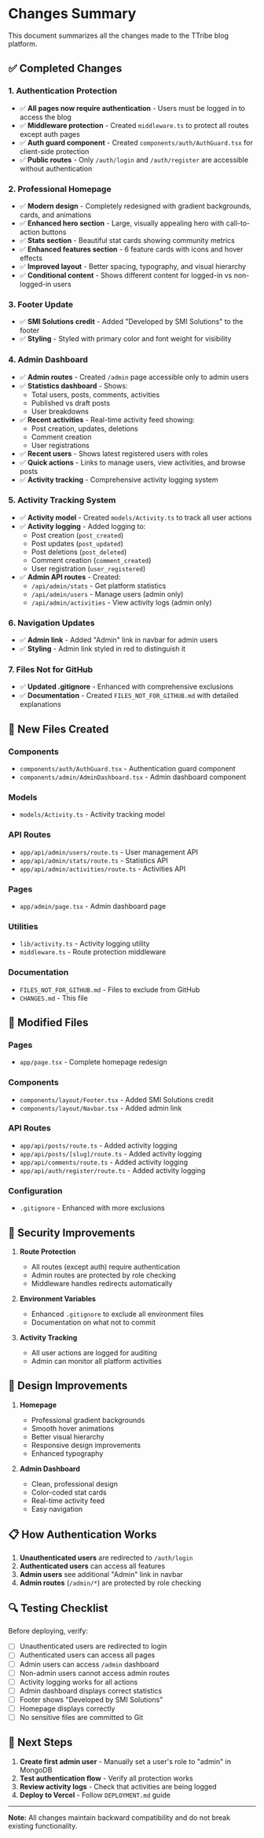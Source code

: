 # Changes Summary

This document summarizes all the changes made to the TTribe blog platform.

## ✅ **Completed Changes**

### 1. **Authentication Protection**
- ✅ **All pages now require authentication** - Users must be logged in to access the blog
- ✅ **Middleware protection** - Created `middleware.ts` to protect all routes except auth pages
- ✅ **Auth guard component** - Created `components/auth/AuthGuard.tsx` for client-side protection
- ✅ **Public routes** - Only `/auth/login` and `/auth/register` are accessible without authentication

### 2. **Professional Homepage**
- ✅ **Modern design** - Completely redesigned with gradient backgrounds, cards, and animations
- ✅ **Enhanced hero section** - Large, visually appealing hero with call-to-action buttons
- ✅ **Stats section** - Beautiful stat cards showing community metrics
- ✅ **Enhanced features section** - 6 feature cards with icons and hover effects
- ✅ **Improved layout** - Better spacing, typography, and visual hierarchy
- ✅ **Conditional content** - Shows different content for logged-in vs non-logged-in users

### 3. **Footer Update**
- ✅ **SMI Solutions credit** - Added "Developed by SMI Solutions" to the footer
- ✅ **Styling** - Styled with primary color and font weight for visibility

### 4. **Admin Dashboard**
- ✅ **Admin routes** - Created `/admin` page accessible only to admin users
- ✅ **Statistics dashboard** - Shows:
  - Total users, posts, comments, activities
  - Published vs draft posts
  - User breakdowns
- ✅ **Recent activities** - Real-time activity feed showing:
  - Post creation, updates, deletions
  - Comment creation
  - User registrations
- ✅ **Recent users** - Shows latest registered users with roles
- ✅ **Quick actions** - Links to manage users, view activities, and browse posts
- ✅ **Activity tracking** - Comprehensive activity logging system

### 5. **Activity Tracking System**
- ✅ **Activity model** - Created `models/Activity.ts` to track all user actions
- ✅ **Activity logging** - Added logging to:
  - Post creation (`post_created`)
  - Post updates (`post_updated`)
  - Post deletions (`post_deleted`)
  - Comment creation (`comment_created`)
  - User registration (`user_registered`)
- ✅ **Admin API routes** - Created:
  - `/api/admin/stats` - Get platform statistics
  - `/api/admin/users` - Manage users (admin only)
  - `/api/admin/activities` - View activity logs (admin only)

### 6. **Navigation Updates**
- ✅ **Admin link** - Added "Admin" link in navbar for admin users
- ✅ **Styling** - Admin link styled in red to distinguish it

### 7. **Files Not for GitHub**
- ✅ **Updated .gitignore** - Enhanced with comprehensive exclusions
- ✅ **Documentation** - Created `FILES_NOT_FOR_GITHUB.md` with detailed explanations

## 📁 **New Files Created**

### Components
- `components/auth/AuthGuard.tsx` - Authentication guard component
- `components/admin/AdminDashboard.tsx` - Admin dashboard component

### Models
- `models/Activity.ts` - Activity tracking model

### API Routes
- `app/api/admin/users/route.ts` - User management API
- `app/api/admin/stats/route.ts` - Statistics API
- `app/api/admin/activities/route.ts` - Activities API

### Pages
- `app/admin/page.tsx` - Admin dashboard page

### Utilities
- `lib/activity.ts` - Activity logging utility
- `middleware.ts` - Route protection middleware

### Documentation
- `FILES_NOT_FOR_GITHUB.md` - Files to exclude from GitHub
- `CHANGES.md` - This file

## 🔄 **Modified Files**

### Pages
- `app/page.tsx` - Complete homepage redesign

### Components
- `components/layout/Footer.tsx` - Added SMI Solutions credit
- `components/layout/Navbar.tsx` - Added admin link

### API Routes
- `app/api/posts/route.ts` - Added activity logging
- `app/api/posts/[slug]/route.ts` - Added activity logging
- `app/api/comments/route.ts` - Added activity logging
- `app/api/auth/register/route.ts` - Added activity logging

### Configuration
- `.gitignore` - Enhanced with more exclusions

## 🔐 **Security Improvements**

1. **Route Protection**
   - All routes (except auth) require authentication
   - Admin routes are protected by role checking
   - Middleware handles redirects automatically

2. **Environment Variables**
   - Enhanced `.gitignore` to exclude all environment files
   - Documentation on what not to commit

3. **Activity Tracking**
   - All user actions are logged for auditing
   - Admin can monitor all platform activities

## 🎨 **Design Improvements**

1. **Homepage**
   - Professional gradient backgrounds
   - Smooth hover animations
   - Better visual hierarchy
   - Responsive design improvements
   - Enhanced typography

2. **Admin Dashboard**
   - Clean, professional design
   - Color-coded stat cards
   - Real-time activity feed
   - Easy navigation

## 📋 **How Authentication Works**

1. **Unauthenticated users** are redirected to `/auth/login`
2. **Authenticated users** can access all features
3. **Admin users** see additional "Admin" link in navbar
4. **Admin routes** (`/admin/*`) are protected by role checking

## 🔍 **Testing Checklist**

Before deploying, verify:

- [ ] Unauthenticated users are redirected to login
- [ ] Authenticated users can access all pages
- [ ] Admin users can access `/admin` dashboard
- [ ] Non-admin users cannot access admin routes
- [ ] Activity logging works for all actions
- [ ] Admin dashboard displays correct statistics
- [ ] Footer shows "Developed by SMI Solutions"
- [ ] Homepage displays correctly
- [ ] No sensitive files are committed to Git

## 🚀 **Next Steps**

1. **Create first admin user** - Manually set a user's role to "admin" in MongoDB
2. **Test authentication flow** - Verify all protection works
3. **Review activity logs** - Check that activities are being logged
4. **Deploy to Vercel** - Follow `DEPLOYMENT.md` guide

---

**Note:** All changes maintain backward compatibility and do not break existing functionality.
